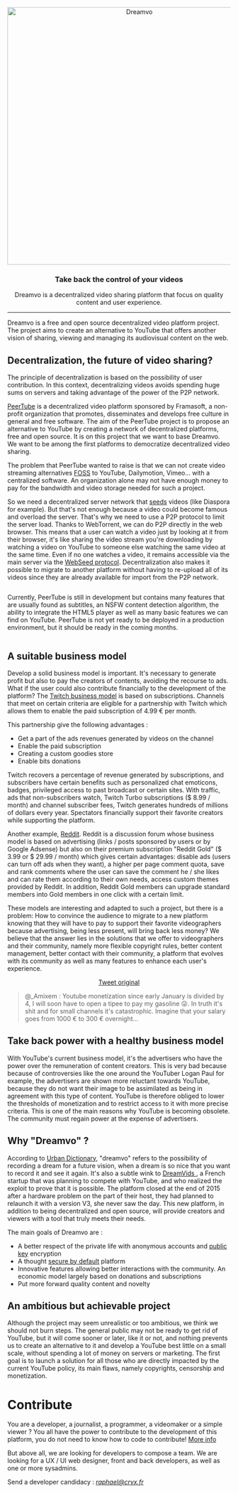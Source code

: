 <p align="center">
	<a href="https://dreamvo.com"><img src="images/logo.png" alt="Dreamvo" width="580"></a>
</p>
<h3 align="center">Take back the control of your videos</h3>
<p align="center">Dreamvo is a decentralized video sharing platform that focus on quality content and user experience.</p>

---

Dreamvo is a free and open source decentralized video platform project. The project aims to create an alternative to YouTube that offers another vision of sharing, viewing and managing its audiovisual content on the web.

## Decentralization, the future of video sharing?
The principle of decentralization is based on the possibility of user contribution. In this context, decentralizing videos avoids spending huge sums on servers and taking advantage of the power of the P2P network.

<a href="https://github.com/Chocobozzz/PeerTube">PeerTube</a> is a decentralized video platform sponsored by Framasoft, a non-profit organization that promotes, disseminates and develops free culture in general and free software. The aim of the PeerTube project is to propose an alternative to YouTube by creating a network of decentralized platforms, free and open source. It is on this project that we want to base Dreamvo. We want to be among the first platforms to democratize decentralized video sharing.

The problem that PeerTube wanted to raise is that we can not create video streaming alternatives <a href="https://en.wikipedia.org/wiki/Free_and_open-source_software">FOSS</a> to YouTube, Dailymotion, Vimeo... with a centralized software. An organization alone may not have enough money to pay for the bandwidth and video storage needed for such a project.

So we need a decentralized server network that <a href="https://www.quora.com/What-are-seeds-peers-and-leeches-in-Torrents-language">seeds</a> videos (like Diaspora for example). But that's not enough because a video could become famous and overload the server. That's why we need to use a P2P protocol to limit the server load. Thanks to WebTorrent, we can do P2P directly in the web browser. This means that a user can watch a video just by looking at it from their browser, it's like sharing the video stream you're downloading by watching a video on YouTube to someone else watching the same video at the same time. Even if no one watches a video, it remains accessible via the main server via the <a href="http://getright.com/seedtorrent.html">WebSeed protocol</a>. Decentralization also makes it possible to migrate to another platform without having to re-upload all of its videos since they are already available for import from the P2P network.

<p align="center"><img src="images/screen2.png" alt="" /></p>

Currently, PeerTube is still in development but contains many features that are usually found as subtitles, an NSFW content detection algorithm, the ability to integrate the HTML5 player as well as many basic features we can find on YouTube. PeerTube is not yet ready to be deployed in a production environment, but it should be ready in the coming months.

<p align="center"><img src="images/screen1.png" alt="" /></p>

## A suitable business model
Develop a solid business model is important. It's necessary to generate profit but also to pay the creators of contents, avoiding the recourse to ads. What if the user could also contribute financially to the development of the platform? The <a href="https://medium.com/precoil/what-is-the-business-model-for-a-twitch-streamer-f3b9e5351666">Twitch business model</a> is based on subscriptions. Channels that meet on certain criteria are eligible for a partnership with Twitch which allows them to enable the paid subscription of 4.99 € per month.

This partnership give the following advantages :
* Get a part of the ads revenues generated by videos on the channel
* Enable the paid subscription
* Creating a custom goodies store
* Enable bits donations

Twitch recovers a percentage of revenue generated by subscriptions, and subscribers have certain benefits such as personalized chat emoticons, badges, privileged access to past broadcast or certain sites. With traffic, ads that non-subscribers watch, Twitch Turbo subscriptions ($ 8.99 / month) and channel subscriber fees, Twitch generates hundreds of millions of dollars every year. Spectators financially support their favorite creators while supporting the platform.

Another example, <a href="https://www.feedough.com/reddit-make-money-reddit-business-model/">Reddit</a>. Reddit is a discussion forum whose business model is based on advertising (links / posts sponsored by users or by Google Adsense) but also on their premium subscription "Reddit Gold" ($ 3.99 or $ 29.99 / month) which gives certain advantages: disable ads (users can turn off ads when they want), a higher per page comment quota, save and rank comments where the user can save the comment he / she likes and can rate them according to their own needs, access custom themes provided by Reddit. In addition, Reddit Gold members can upgrade standard members into Gold members in one click with a certain limit.

These models are interesting and adapted to such a project, but there is a problem: How to convince the audience to migrate to a new platform knowing that they will have to pay to support their favorite videographers because advertising, being less present, will bring back less money? We believe that the answer lies in the solutions that we offer to videographers and their community, namely more flexible copyright rules, better content management, better contact with their community, a platform that evolves with its community as well as many features to enhance each user's experience.

<p align="center"><img src="images/tweet1.png" alt="" /><br><a href="https://twitter.com/_Amixem/status/953612321707917312">Tweet original</a></p>

>@_Amixem : Youtube monetization since early January is divided by 4, I will soon have to open a tipee to pay my gasoline 😜. In truth it's shit and for small channels it's catastrophic. Imagine that your salary goes from 1000 € to 300 € overnight...

## Take back power with a healthy business model

With YouTube's current business model, it's the advertisers who have the power over the remuneration of content creators. This is very bad because because of controversies like the one around the YouTuber Logan Paul for example, the advertisers are shown more reluctant towards YouTube, because they do not want their image to be assimilated as being in agreement with this type of content. YouTube is therefore obliged to lower the thresholds of monetization and to restrict access to it with more precise criteria. This is one of the main reasons why YouTube is becoming obsolete. The community must regain power at the expense of advertisers.

## Why "Dreamvo" ?

According to [Urban Dictionary](https://www.urbandictionary.com/define.php?term=dreamvo), "dreamvo" refers to the possibility of recording a dream for a future vision, when a dream is so nice that you want to record it and see it again. It's also a subtle wink to <a href="https://github.com/dreamvids"> DreamVids </a>, a French startup that was planning to compete with YouTube, and who realized the exploit to prove that it is possible. The platform closed at the end of 2015 after a hardware problem on the part of their host, they had planned to relaunch it with a version V3, she never saw the day. This new platform, in addition to being decentralized and open source, will provide creators and viewers with a tool that truly meets their needs.

The main goals of Dreamvo are :

- A better respect of the private life with anonymous accounts and [public key](https://www.globalsign.fr/fr/centre-information-ssl/cryptographie-cle-publique/) encryption
- A thought [secure by default](https://en.wikipedia.org/wiki/Secure_by_default) platform
- Innovative features allowing better interactions with the community. An economic model largely based on donations and subscriptions
- Put more forward quality content and novelty
  
## An ambitious but achievable project

Although the project may seem unrealistic or too ambitious, we think we should not burn steps. The general public may not be ready to get rid of YouTube, but it will come sooner or later, like it or not, and nothing prevents us to create an alternative to it and develop a YouTube best little on a small scale, without spending a lot of money on servers or marketing. The first goal is to launch a solution for all those who are directly impacted by the current YouTube policy, its main flaws, namely copyrights, censorship and monetization.

# Contribute

You are a developer, a journalist, a programmer, a videomaker or a simple viewer ? You all have the power to contribute to the development of this platform, you do not need to know how to code to contribute! <a href="https://github.com/Chocobozzz/PeerTube/blob/develop/.github/CONTRIBUTING.md"> More info </a>

But above all, we are looking for developers to compose a team. We are looking for a UX / UI web designer, front and back developers, as well as one or more sysadmins.

Send a developer candidacy : *raphael@crvx.fr*
